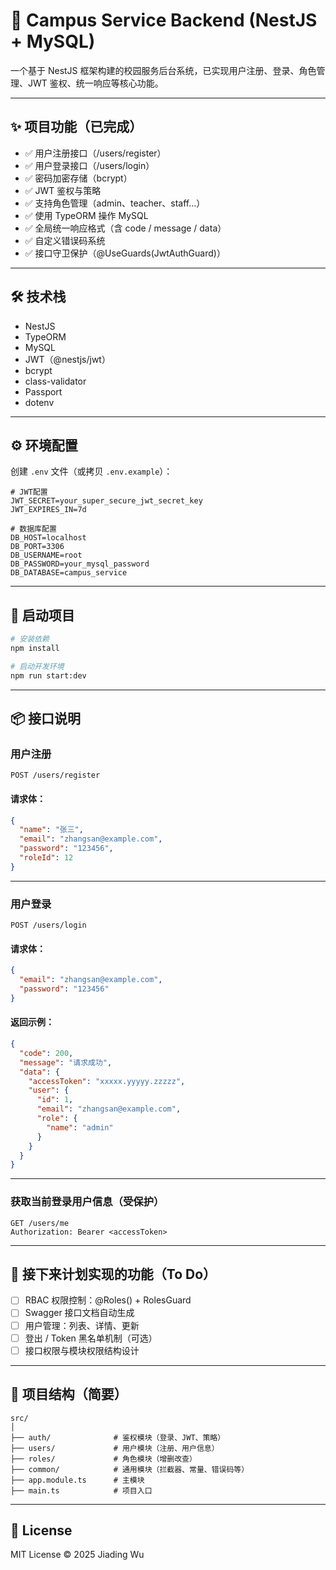 
# 🏫 Campus Service Backend (NestJS + MySQL)

一个基于 NestJS 框架构建的校园服务后台系统，已实现用户注册、登录、角色管理、JWT 鉴权、统一响应等核心功能。

---

## ✨ 项目功能（已完成）

- ✅ 用户注册接口（/users/register）
- ✅ 用户登录接口（/users/login）
- ✅ 密码加密存储（bcrypt）
- ✅ JWT 鉴权与策略
- ✅ 支持角色管理（admin、teacher、staff...）
- ✅ 使用 TypeORM 操作 MySQL
- ✅ 全局统一响应格式（含 code / message / data）
- ✅ 自定义错误码系统
- ✅ 接口守卫保护（@UseGuards(JwtAuthGuard)）

---

## 🛠️ 技术栈

- NestJS
- TypeORM
- MySQL
- JWT（@nestjs/jwt）
- bcrypt
- class-validator
- Passport
- dotenv

---

## ⚙️ 环境配置

创建 `.env` 文件（或拷贝 `.env.example`）：

```env
# JWT配置
JWT_SECRET=your_super_secure_jwt_secret_key
JWT_EXPIRES_IN=7d

# 数据库配置
DB_HOST=localhost
DB_PORT=3306
DB_USERNAME=root
DB_PASSWORD=your_mysql_password
DB_DATABASE=campus_service
```

---

## 🚀 启动项目

```bash
# 安装依赖
npm install

# 启动开发环境
npm run start:dev
```

---

## 📦 接口说明

### 用户注册

```
POST /users/register
```

#### 请求体：

```json
{
  "name": "张三",
  "email": "zhangsan@example.com",
  "password": "123456",
  "roleId": 12
}
```

---

### 用户登录

```
POST /users/login
```

#### 请求体：

```json
{
  "email": "zhangsan@example.com",
  "password": "123456"
}
```

#### 返回示例：

```json
{
  "code": 200,
  "message": "请求成功",
  "data": {
    "accessToken": "xxxxx.yyyyy.zzzzz",
    "user": {
      "id": 1,
      "email": "zhangsan@example.com",
      "role": {
        "name": "admin"
      }
    }
  }
}
```

---

### 获取当前登录用户信息（受保护）

```
GET /users/me
Authorization: Bearer <accessToken>
```

---

## 🧩 接下来计划实现的功能（To Do）

- [ ] RBAC 权限控制：@Roles() + RolesGuard
- [ ] Swagger 接口文档自动生成
- [ ] 用户管理：列表、详情、更新
- [ ] 登出 / Token 黑名单机制（可选）
- [ ] 接口权限与模块权限结构设计

---

## 📁 项目结构（简要）

```
src/
│
├── auth/              # 鉴权模块（登录、JWT、策略）
├── users/             # 用户模块（注册、用户信息）
├── roles/             # 角色模块（增删改查）
├── common/            # 通用模块（拦截器、常量、错误码等）
├── app.module.ts      # 主模块
├── main.ts            # 项目入口
```

---

## 📄 License

MIT License © 2025 Jiading Wu
